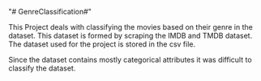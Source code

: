 
"# GenreClassification#"

This Project deals with classifying the movies based on their genre in the dataset. This dataset is formed by scraping the IMDB and TMDB dataset. The dataset used for the project is stored in the csv file.

Since the dataset contains mostly categorical attributes it was difficult to classify the dataset.
